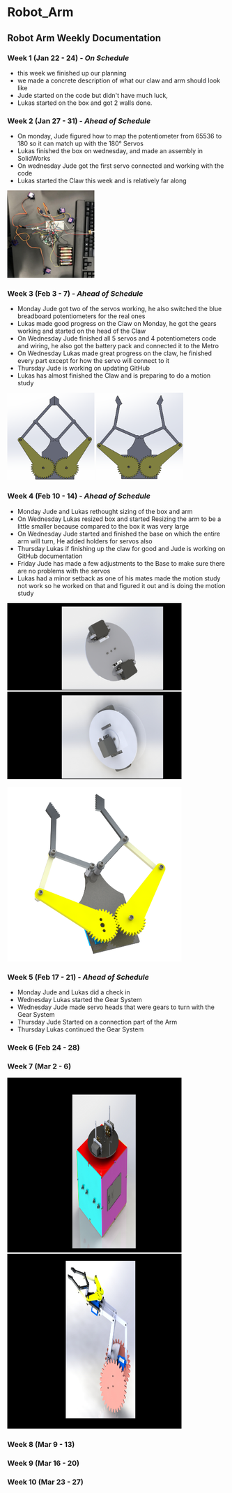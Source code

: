 # Robot_Arm

## Robot Arm Weekly Documentation

### Week 1 (Jan 22 - 24) - *On Schedule*

* this week we finished up our planning
* we made a concrete description of what our claw and arm should look like
* Jude started on the code but didn't have much luck,
* Lukas started on the box and got 2 walls done.

### Week 2 (Jan 27 - 31) - *Ahead of Schedule*

* On monday, Jude figured how to map the potentiometer from 65536 to 180 so it can match up with the 180° Servos
* Lukas finished the box on wednesday, and made an assembly in SolidWorks
* On wednesday Jude got the first servo connected and working with the code
* Lukas started the Claw this week and is relatively far along

<img src="Media/Wiring_Battery_Pack.jpg" width="200" height="200">


### Week 3 (Feb 3 - 7) - *Ahead of Schedule*

* Monday Jude got two of the servos working, he also switched the blue breadboard potentiometers for the real ones
* Lukas made good progress on the Claw on Monday, he got the gears working and started on the head of the Claw
* On Wednesday Jude finished all 5 servos and 4 potentiometers code and wiring, he also got the battery pack and connected it to the Metro
* On Wednesday Lukas made great progress on the claw, he finished every part except for how the servo will connect to it
* Thursday Jude is working on updating GitHub
* Lukas has almost finished the Claw and is preparing to do a motion study

<img src="Media/Claw_Closed_Image.png" width="200" height="200">    <img src="Media/Claw_Open_Image.png" width="200" height="200">



### Week 4 (Feb 10 - 14) - *Ahead of Schedule*

* Monday Jude and Lukas rethought sizing of the box and arm
* On Wednesday Lukas resized box and started Resizing the arm to be a little smaller because compared to the box it was very large
* On Wednesday Jude started and finished the base on which the entire arm will turn, He added holders for servos also
* Thursday Lukas if finishing up the claw for good and Jude is working on GitHub documentation
* Friday Jude has made a few adjustments to the Base to make sure there are no problems with the servos
* Lukas had a minor setback as one of his mates made the motion study not work so he worked on that and figured it out and is doing the motion study

<img src="Media/CircleBase.JPG" width="400" height="200">    <img src="Media/CircleBase2.JPG" width="400" height="200"> 

<img src="Media/Claw_Open_PhotoView360.png" width="400" height="400">

### Week 5 (Feb 17 - 21) - *Ahead of Schedule*

* Monday Jude and Lukas did a check in
* Wednesday Lukas started the Gear System
* Wednesday Jude made servo heads that were gears to turn with the Gear System
* Thursday Jude Started on a connection part of the Arm
* Thursday Lukas continued the Gear System

### Week 6 (Feb 24 - 28)



### Week 7 (Mar 2 - 6) 

<img src="Media/CircleBase_Box_Assembly.JPG" width="400" height="400">

<img src="Media/Claw_Gear_Assem_Side%20View.JPG" width="400" height="400">

### Week 8 (Mar 9 - 13)



### Week 9 (Mar 16 - 20)



### Week 10 (Mar 23 - 27)
